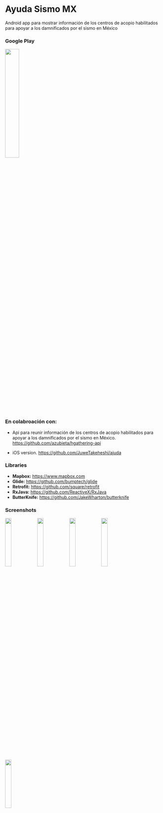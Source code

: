 # Ayuda Sismo MX
Android app para mostrar información de los centros de acopio habilitados para apoyar a los damnificados por el sismo en México

### Google Play
<a href="https://play.google.com/store/apps/details?id=com.faviotorres.acopiomx" ><img src="https://play.google.com/intl/en_us/badges/images/generic/en_badge_web_generic.png" width="30%"/></a>

### En colabroación con:
- Api para reunir información de los centros de acopio habilitados para apoyar a los damnificados por el sismo en México.
https://github.com/azubieta/hgathering-api

- iOS version.
https://github.com/JuweTakeheshi/ajuda


### Libraries
- **Mapbox:** https://www.mapbox.com
- **Glide:** https://github.com/bumptech/glide
- **Retrofit:** https://github.com/square/retrofit
- **RxJava:** https://github.com/ReactiveX/RxJava
- **ButterKnife:** https://github.com/JakeWharton/butterknife


### Screenshots
<img align="left" src="https://lh3.googleusercontent.com/-E66eAm_5GJigD09bJjqomubjl-G7UoMqp0IMLfBF_C1aNbg3Nh2lKatR_BoSbNKLfs=h900-rw" width="20%"/>
<img align="left" src="https://lh3.googleusercontent.com/N06U_9g1XCKRVzhqro-b5dkfMpVByl3mh9BbSWcYct2pFs_KQf0q_vjiNx98yWTt_DY=h900-rw" width="20%"/>
<img align="left" src="https://lh3.googleusercontent.com/Xl-YyMVeFFGGMJ31yBT3ONXtg6WE6GKkyI4vzjLr7EYaGE9qXWRqaWi1_BSrqoY5AXM=h900-rw" width="20%"/>
<img align="left" src="https://lh3.googleusercontent.com/4yN9Nvf7c7ZmtSbpO5PTJE4lJD-meZt3mx0ZtcSgd5FGHfwumUdDHMwAPQ-xfa4SsA8=h900-rw" width="20%"/>
<img align="left" src="https://lh3.googleusercontent.com/1AbU52hXiaGnRVm4w4X7SLJsLin5ZuCnQro8ee76C5MQWVL6NO8L6QpRgQLy0bzpUoRq=h900-rw" width="20%"/>
